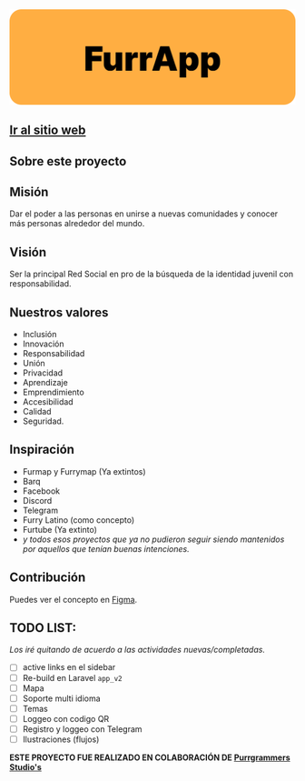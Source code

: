 <img src="./screenshots/cover.png" />

## [Ir al sitio web](https://furrapp.com)

## Sobre este proyecto
## Misión
Dar el poder a las personas en unirse a nuevas comunidades y conocer más personas alrededor del mundo.

## Visión
Ser la principal Red Social en pro de la búsqueda de la identidad juvenil con responsabilidad.

## Nuestros valores
* Inclusión
* Innovación
* Responsabilidad
* Unión
* Privacidad
* Aprendizaje
* Emprendimiento
* Accesibilidad
* Calidad
* Seguridad.

## Inspiración
* Furmap y Furrymap (Ya extintos)
* Barq
* Facebook
* Discord
* Telegram
* Furry Latino (como concepto)
* Furtube (Ya extinto)
* _y todos esos proyectos que ya no pudieron seguir siendo mantenidos por aquellos que tenían buenas intenciones._

## Contribución
Puedes ver el concepto en [Figma](https://www.figma.com/file/MGjj4Vfunm4yB5PFZVqvrA/Fursonas-Site).

## TODO LIST:
_Los iré quitando de acuerdo a las actividades nuevas/completadas._

* [ ] active links en el sidebar
* [ ] Re-build en Laravel ```app_v2```
* [ ] Mapa
* [ ] Soporte multi idioma
* [ ] Temas
* [ ] Loggeo con codigo QR
* [ ] Registro y loggeo con Telegram
* [ ] Ilustraciones (flujos)

**ESTE PROYECTO FUE REALIZADO EN COLABORACIÓN DE [Purrgrammers Studio's](https://github.com/Purrgrammers-Studio)**
